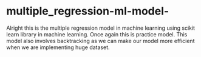 # multiple_regression-ml-model-
Alright this is the multiple regression model in machine learning using scikit learn library in machine learning.
Once again this is practice model.
This model also involves backtracking as we can make our model more efficient when we are implementing huge dataset.
